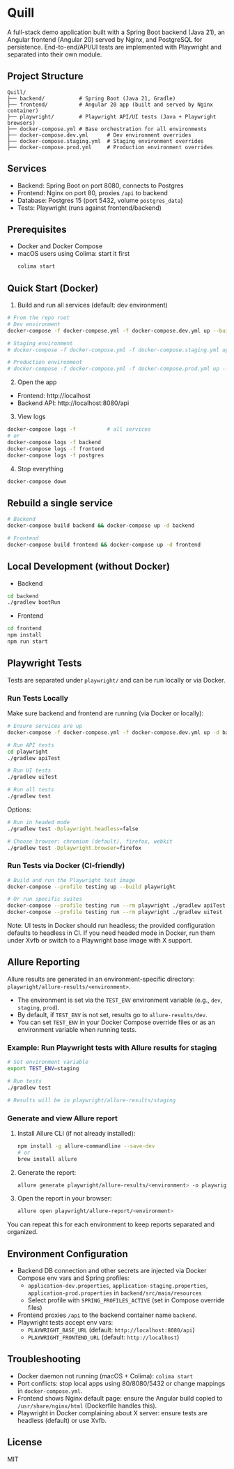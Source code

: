 # Quill

A full-stack demo application built with a Spring Boot backend (Java 21), an Angular frontend (Angular 20) served by Nginx, and PostgreSQL for persistence. End-to-end/API/UI tests are implemented with Playwright and separated into their own module.

## Project Structure

```
Quill/
├── backend/           # Spring Boot (Java 21, Gradle)
├── frontend/          # Angular 20 app (built and served by Nginx container)
├── playwright/        # Playwright API/UI tests (Java + Playwright browsers)
├── docker-compose.yml # Base orchestration for all environments
├── docker-compose.dev.yml      # Dev environment overrides
├── docker-compose.staging.yml  # Staging environment overrides
├── docker-compose.prod.yml     # Production environment overrides
```

## Services
- Backend: Spring Boot on port 8080, connects to Postgres
- Frontend: Nginx on port 80, proxies `/api` to backend
- Database: Postgres 15 (port 5432, volume `postgres_data`)
- Tests: Playwright (runs against frontend/backend)

## Prerequisites
- Docker and Docker Compose
- macOS users using Colima: start it first
  ```bash
  colima start
  ```

## Quick Start (Docker)

1) Build and run all services (default: dev environment)
```bash
# From the repo root
# Dev environment
docker-compose -f docker-compose.yml -f docker-compose.dev.yml up --build -d

# Staging environment
# docker-compose -f docker-compose.yml -f docker-compose.staging.yml up --build -d

# Production environment
# docker-compose -f docker-compose.yml -f docker-compose.prod.yml up --build -d
```

2) Open the app
- Frontend: http://localhost
- Backend API: http://localhost:8080/api

3) View logs
```bash
docker-compose logs -f          # all services
# or
docker-compose logs -f backend
docker-compose logs -f frontend
docker-compose logs -f postgres
```

4) Stop everything
```bash
docker-compose down
```

## Rebuild a single service
```bash
# Backend
docker-compose build backend && docker-compose up -d backend

# Frontend
docker-compose build frontend && docker-compose up -d frontend
```

## Local Development (without Docker)

- Backend
```bash
cd backend
./gradlew bootRun
```
- Frontend
```bash
cd frontend
npm install
npm run start
```

## Playwright Tests
Tests are separated under `playwright/` and can be run locally or via Docker.

### Run Tests Locally
Make sure backend and frontend are running (via Docker or locally):
```bash
# Ensure services are up
docker-compose -f docker-compose.yml -f docker-compose.dev.yml up -d backend frontend

# Run API tests
cd playwright
./gradlew apiTest

# Run UI tests
./gradlew uiTest

# Run all tests
./gradlew test
```

Options:
```bash
# Run in headed mode
./gradlew test -Dplaywright.headless=false

# Choose browser: chromium (default), firefox, webkit
./gradlew test -Dplaywright.browser=firefox
```

### Run Tests via Docker (CI-friendly)
```bash
# Build and run the Playwright test image
docker-compose --profile testing up --build playwright

# Or run specific suites
docker-compose --profile testing run --rm playwright ./gradlew apiTest
docker-compose --profile testing run --rm playwright ./gradlew uiTest
```

Note: UI tests in Docker should run headless; the provided configuration defaults to headless in CI. If you need headed mode in Docker, run them under Xvfb or switch to a Playwright base image with X support.

## Allure Reporting

Allure results are generated in an environment-specific directory: `playwright/allure-results/<environment>`.

- The environment is set via the `TEST_ENV` environment variable (e.g., `dev`, `staging`, `prod`).
- By default, if `TEST_ENV` is not set, results go to `allure-results/dev`.
- You can set `TEST_ENV` in your Docker Compose override files or as an environment variable when running tests.

### Example: Run Playwright tests with Allure results for staging
```bash
# Set environment variable
export TEST_ENV=staging

# Run tests
./gradlew test

# Results will be in playwright/allure-results/staging
```

### Generate and view Allure report
1. Install Allure CLI (if not already installed):
   ```bash
   npm install -g allure-commandline --save-dev
   # or
   brew install allure
   ```
2. Generate the report:
   ```bash
   allure generate playwright/allure-results/<environment> -o playwright/allure-report/<environment> --clean
   ```
3. Open the report in your browser:
   ```bash
   allure open playwright/allure-report/<environment>
   ```

You can repeat this for each environment to keep reports separated and organized.

## Environment Configuration
- Backend DB connection and other secrets are injected via Docker Compose env vars and Spring profiles:
  - `application-dev.properties`, `application-staging.properties`, `application-prod.properties` in `backend/src/main/resources`
  - Select profile with `SPRING_PROFILES_ACTIVE` (set in Compose override files)
- Frontend proxies `/api` to the backend container name `backend`.
- Playwright tests accept env vars:
  - `PLAYWRIGHT_BASE_URL` (default: `http://localhost:8080/api`)
  - `PLAYWRIGHT_FRONTEND_URL` (default: `http://localhost`)

## Troubleshooting
- Docker daemon not running (macOS + Colima): `colima start`
- Port conflicts: stop local apps using 80/8080/5432 or change mappings in `docker-compose.yml`.
- Frontend shows Nginx default page: ensure the Angular build copied to `/usr/share/nginx/html` (Dockerfile handles this).
- Playwright in Docker complaining about X server: ensure tests are headless (default) or use Xvfb.

## License
MIT
